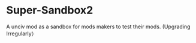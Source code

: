 # Super-Sandbox2
A unciv mod as a sandbox for mods makers to test their mods.
(Upgrading Irregularly）
